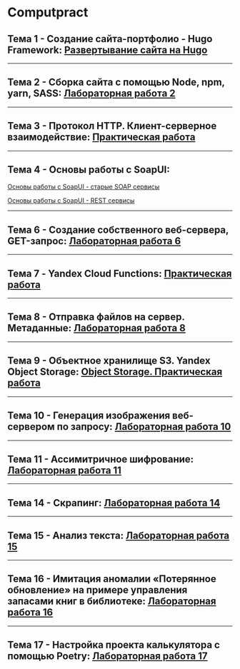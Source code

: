 # Computpract

## Тема 1 - Создание сайта-портфолио - Hugo Framework: [Развертывание сайта на Hugo](https://github.com/MelnikNO/web_portfolioversion4)

---

## Тема 2 - Сборка сайта с помощью Node, npm, yarn, SASS: [Лабораторная работа 2](https://github.com/MelnikNO/Computpract/blob/main/Мельник%20НО%2C%20ИВТ%2C%202к%2C%201.2гр%2C%20ЛР2.pdf)

---

## Тема 3 - Протокол HTTP. Клиент-серверное взаимодействие: [Практическая работа](https://github.com/MelnikNO/Computpract/blob/main/Мельник%20НО%2C%20ИВТ%2C%202к%201.2гр%2C%20ЛР3.pdf)

---

## Тема 4 - Основы работы с SoapUI:
[Основы работы с SoapUI - старые SOAP сервисы](https://disk.yandex.ru/d/wuhP9eDtCZfmSQ)

[Основы работы с SoapUI - REST сервисы](https://disk.yandex.ru/d/J0VFvaJsJ14Hhg)

---

## Тема 6 - Создание собственного веб-сервера, GET-запрос: [Лабораторная работа 6](https://github.com/MelnikNO/Comppractic2c)

---

## Тема 7 - Yandex Cloud Functions: [Практическая работа](https://t.me/Comppracticetranslate_bot)

---

## Тема 8 - Отправка файлов на сервер. Метаданные: [Лабораторная работа 8](https://github.com/MelnikNO/comppracticelr6)

---

## Тема 9 - Объектное хранилище S3. Yandex Object Storage: [Object Storage. Практическая работа](https://github.com/MelnikNO/Computpract/tree/main/ЛР9#readme)

---

## Тема 10 - Генерация изображения веб-сервером по запросу: [Лабораторная работа 10](https://github.com/MelnikNO/Computpract/tree/main/ЛР10)

---

## Тема 11 - Ассимитричное шифрование: [Лабораторная работа 11](https://github.com/MelnikNO/Computpract/tree/main/ЛР11#readme)

---

## Тема 14 - Скрапинг: [Лабораторная работа 14](https://github.com/MelnikNO/Computpract/tree/main/ЛР14#readme)

---

## Тема 15 - Анализ текста: [Лабораторная работа 15](https://github.com/MelnikNO/Computpract/tree/main/ЛР15#readme)

---

## Тема 16 - Имитация аномалии «Потерянное обновление» на примере управления запасами книг в библиотеке: [Лабораторная работа 16](https://github.com/MelnikNO/Computpract/tree/main/ЛР16#readme)

---

## Тема 17 - Настройка проекта калькулятора с помощью Poetry: [Лабораторная работа 17](https://github.com/MelnikNO/Computpract/tree/main/ЛР17#readme)

